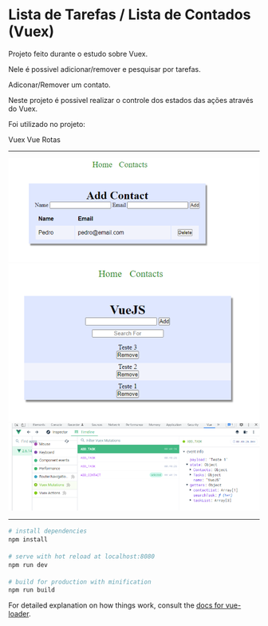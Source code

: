 # Lista de Tarefas / Lista de Contados (Vuex)

Projeto feito durante o estudo sobre Vuex.

Nele é possivel adicionar/remover e pesquisar por tarefas.

Adiconar/Remover um contato.

Neste projeto é possivel realizar o controle dos estados das ações através do Vuex.

Foi utilizado no projeto:

Vuex
Vue Rotas

---

<img src="./img/Contados.png">
<img src="./img/tarefas.png">
<img src="./img/Vuex.png">


---

``` bash
# install dependencies
npm install

# serve with hot reload at localhost:8080
npm run dev

# build for production with minification
npm run build
```

For detailed explanation on how things work, consult the [docs for vue-loader](http://vuejs.github.io/vue-loader).
